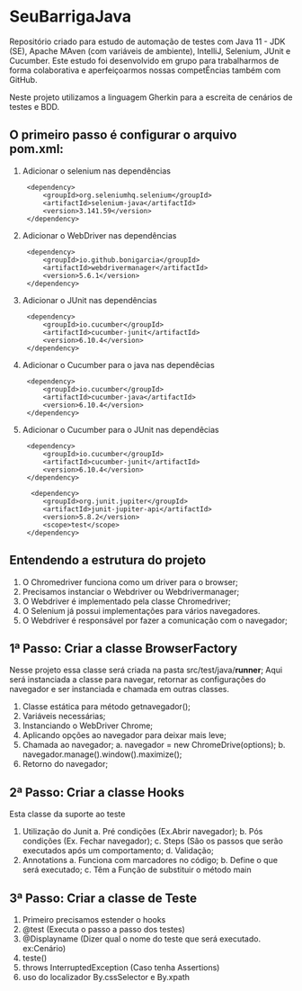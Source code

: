 # SeuBarrigaJava

Repositório criado para estudo de automação de testes com Java 11 - JDK (SE), Apache MAven (com variáveis de ambiente), IntelliJ, Selenium, JUnit e Cucumber.
Este estudo foi desenvolvido em grupo para trabalharmos de forma colaborativa e aperfeiçoarmos nossas competÊncias também com GitHub.

Neste projeto utilizamos a linguagem Gherkin para a escreita de cenários de testes e BDD.

O primeiro passo é configurar o arquivo **pom.xml**:
- 
1. Adicionar o selenium nas dependências
   <!-- https://mvnrepository.com/artifact/org.seleniumhq.selenium/selenium-java -->
        <dependency>
            <groupId>org.seleniumhq.selenium</groupId>
            <artifactId>selenium-java</artifactId>
            <version>3.141.59</version>
        </dependency>

2. Adicionar o WebDriver nas dependências
   <!-- https://mvnrepository.com/artifact/io.github.bonigarcia/webdrivermanager -->
        <dependency>
            <groupId>io.github.bonigarcia</groupId>
            <artifactId>webdrivermanager</artifactId>
            <version>5.6.1</version>
        </dependency>
3. Adicionar o JUnit nas dependências
   <!-- https://mvnrepository.com/artifact/io.cucumber/cucumber-junit -->
        <dependency>
            <groupId>io.cucumber</groupId>
            <artifactId>cucumber-junit</artifactId>
            <version>6.10.4</version>
        </dependency>
4. Adicionar o Cucumber para o java nas dependêcias
   <!-- https://mvnrepository.com/artifact/io.cucumber/cucumber-java -->
        <dependency>
            <groupId>io.cucumber</groupId>
            <artifactId>cucumber-java</artifactId>
            <version>6.10.4</version>
        </dependency>
5. Adicionar o Cucumber para o JUnit nas dependêcias
   <!-- https://mvnrepository.com/artifact/io.cucumber/cucumber-junit -->
        <dependency>
            <groupId>io.cucumber</groupId>
            <artifactId>cucumber-junit</artifactId>
            <version>6.10.4</version>
        </dependency>

         <dependency>
            <groupId>org.junit.jupiter</groupId>
            <artifactId>junit-jupiter-api</artifactId>
            <version>5.8.2</version>
            <scope>test</scope>
        </dependency>

Entendendo a estrutura do projeto
-
1. O Chromedriver funciona como um driver para o browser;
2. Precisamos instanciar o Webdriver ou Webdrivermanager;
3. O Webdriver é implementado pela classe Chromedriver;
4. O Selenium já possui implementações para vários navegadores.
5. O Webdriver é responsável por fazer a comunicação com o navegador;

1ª Passo: Criar a classe BrowserFactory
-
Nesse projeto essa classe será criada na pasta src/test/java/**runner**;
Aqui será instanciada a classe para navegar, retornar as configurações do navegador e ser instanciada e chamada em outras classes.

1. Classe estática para método getnavegador();
2. Variáveis necessárias;
3. Instanciando o WebDriver Chrome;
4. Aplicando opções ao navegador para deixar mais leve;
5. Chamada ao navegador;
   a. navegador = new ChromeDrive(options);
   b. navegador.manage().window().maximize();
6. Retorno do navegador;

2ª Passo: Criar a classe Hooks
-
Esta classe da suporte ao teste

1. Utilização do Junit
   a. Pré condições (Ex.Abrir navegador);
   b. Pós condições (Ex. Fechar navegador);
   c. Steps (São os passos que serão executados após um comportamento;
   d. Validação;
2. Annotations
   a. Funciona com marcadores no código;
   b. Define o que será executado;
   c. Têm a Função de substituir o método main

3ª Passo: Criar a classe de Teste
-
1. Primeiro precisamos estender o hooks
2. @test (Executa o passo a passo dos testes)
3. @Displayname (Dizer qual o nome do teste que será executado. ex:Cenário)
4. teste() 
5. throws InterruptedException (Caso tenha Assertions)
6. uso do localizador By.cssSelector e By.xpath


